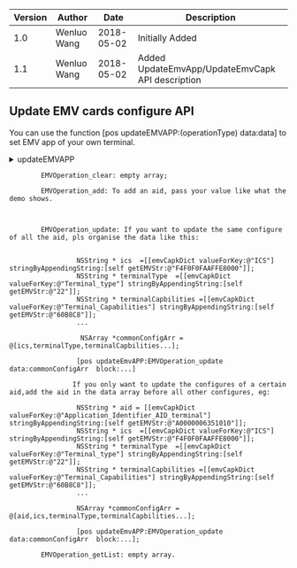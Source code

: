 Version | Author        | Date       | Description
--------|---------------|------------|----------------
1.0     | Wenluo Wang   | 2018-05-02 | Initially Added
1.1     | Wenluo Wang   | 2018-05-02 | Added UpdateEmvApp/UpdateEmvCapk API description

## Update EMV cards configure API

You can use the function [pos updateEMVAPP:(operationType) data:data] to set EMV app of your own terminal.

<details>
<summary>updateEMVAPP</summary>
<pre> <code>
-(void)updateEmvAPP:(NSInteger )operationType data:(NSMutableDictionary*)data  block:(void (^)(BOOL isSuccess, NSString *stateStr))updateEMVAPPBlock;
Parameters: 
1.operationType:
  EMVOperation_clear:delete all the aids and the related configures
  EMVOperation_add: add a certain aid and its configures;you can only add one aid each time.
  EMVOperation_update: update a certain tag
  EMVOperation_getList:get all the aids in the terminal
2.data: The data should be an array.
Example Code:
1).init the emvAppDict;
                
                    NSMutableDictionary * emvCapkDict = [pos getEMVAPPDict];
             
                   2).set your own value in the method like what the demo shows:
                  
                     NSString * aid = [[emvCapkDict  valueForKey:@"Application_Identifier_AID_terminal"] stringByAppendingString:[self getEMVStr:@"A0000006351010"]];
                
                     NSString * threValue  = [[emvCapkDict valueForKey:@"Threshold_Value_BiasedRandom_Selection"] stringByAppendingString:[self getEMVStr:[self getHexFromIntStr:@"999999"]]];
                
                     NSString * IFD = [[emvCapkDict valueForKey:@"Interface_Device_IFD_Serial_Number"] stringByAppendingString:[self getEMVStr:[self getHexFromStr:@"83201ICC"]]];
                 
                      ....
              
                     and add all these values into an array. 
                 
                     NSSArray * aidConfig = @[aid,threValue,IFD...];
                     
                     [pos updateEmvAPP:EMVOperation_add data:aidConfig ...];

</code> </pre>
</details>

     
     

            EMVOperation_clear: empty array;
            
            EMVOperation_add: To add an aid, pass your value like what the demo shows.
              
                   
             
            EMVOperation_update: If you want to update the same configure  of all the aid, pls organise the data like this:
                     
                     
                     NSString * ics  =[[emvCapkDict valueForKey:@"ICS"] stringByAppendingString:[self getEMVStr:@"F4F0F0FAAFFE8000"]];
                     NSString * terminalType  =[[emvCapkDict valueForKey:@"Terminal_type"] stringByAppendingString:[self getEMVStr:@"22"]];
                     NSString * terminalCapbilities =[[emvCapkDict valueForKey:@"Terminal_Capabilities"] stringByAppendingString:[self getEMVStr:@"60B8C8"]];
                     ...
                     
                      NSArray *commonConfigArr = @[ics,terminalType,terminalCapbilities...];
    
                     [pos updateEmvAPP:EMVOperation_update data:commonConfigArr  block:...]
                      
                    If you only want to update the configures of a certain aid,add the aid in the data array before all other configures, eg:
                    
                     NSString * aid = [[emvCapkDict  valueForKey:@"Application_Identifier_AID_terminal"] stringByAppendingString:[self getEMVStr:@"A0000006351010"]];
                     NSString * ics  =[[emvCapkDict valueForKey:@"ICS"] stringByAppendingString:[self getEMVStr:@"F4F0F0FAAFFE8000"]];
                     NSString * terminalType  =[[emvCapkDict valueForKey:@"Terminal_type"] stringByAppendingString:[self getEMVStr:@"22"]];
                     NSString * terminalCapbilities =[[emvCapkDict valueForKey:@"Terminal_Capabilities"] stringByAppendingString:[self getEMVStr:@"60B8C8"]];
                     ...
                     
                     NSArray *commonConfigArr = @[aid,ics,terminalType,terminalCapbilities...];
                     
                     [pos updateEmvAPP:EMVOperation_update data:commonConfigArr  block:...];
            
            EMVOperation_getList: empty array.
                     


                    
                     

